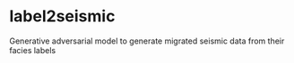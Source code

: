 # label2seismic
Generative adversarial model to generate migrated seismic data from their facies labels
